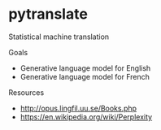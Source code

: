 # pytranslate
Statistical machine translation


Goals
* Generative language model for English
* Generative language model for French


Resources
* http://opus.lingfil.uu.se/Books.php
* https://en.wikipedia.org/wiki/Perplexity
